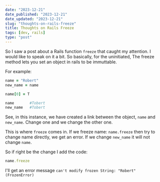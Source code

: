 ```yaml
---
date: "2023-12-21"
date_published: "2023-12-21"
date_updated: "2023-12-21"
slug: "thoughts-on-rails-freeze"
title: Thoughts on Rails Freeze
tags: [dev, rails]
type: "post"
---
```


So I saw a post about a Rails function ```freeze``` that caught my attention.  I would like to speak on it a bit.  So basically, for the uninitiated,
The freeze method lets you set an object in rails to be immuttable.

For example:

```ruby
name = "Robert"
new_name = name

name[0] = T

name       #Tobert
new_name   #Tobert
```

See, in this instance, we have created a link between the object, ```name``` and ```new_name```.  Change one and we change the other one.

This is where ```freeze``` comes in.  If we freeze name: ```name.freeze``` then try to change name directly, we get an error.  If we change
```new_name``` it will not change ```name```.

So if right be the change I add the code:

```ruby
name.freeze
```

I'll get an error message ```can't modify frozen String: "Robert" (FrozenError)```
